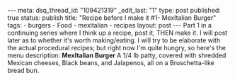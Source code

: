 --- meta: dsq_thread_id: "109421319" _edit_last: "1" type: post published: true status: publish title: "Recipe before I make it #1- MexItalian Burger" tags: - burgers - Food - mexitalian - recipes layout: post --- Part 1 in a continuing series where I think up a recipe, post it, THEN make it. I will post later as to whether it's worth making/eating. I will try to be elaborate with the actual procedural recipes; but right now I'm quite hungry, so here's the menu description: **MexItalian Burger** A 1/4 lb patty, covered with shredded Mexican cheeses, Black beans, and Jalapenos, all on a Bruschetta-like bread bun. 

